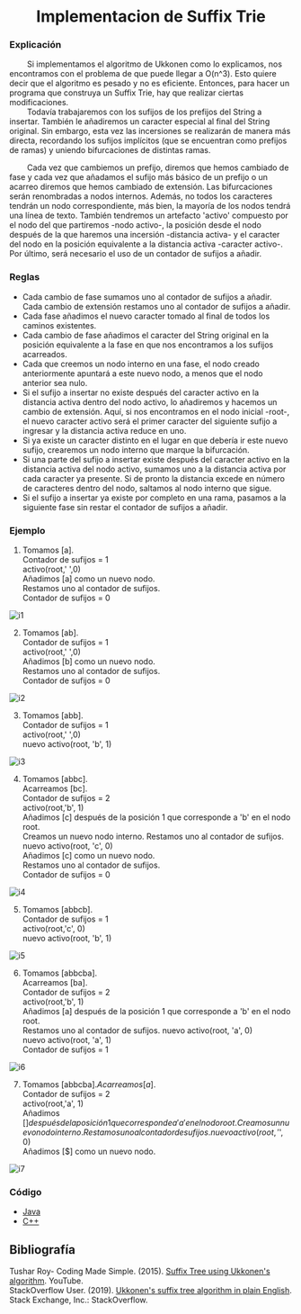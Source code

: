 <div align="center">

# Implementacion de Suffix Trie  

 <div align="left">
 
### Explicación  
  &nbsp;&nbsp;&nbsp;&nbsp;&nbsp;&nbsp;&nbsp;&nbsp;Si implementamos el algoritmo de Ukkonen como lo explicamos, nos encontramos con el problema de que puede llegar a O(n^3). Esto quiere decir que el algoritmo es pesado y no es eficiente. Entonces, para hacer un programa que construya un Suffix Trie, hay que realizar ciertas modificaciones.  
&nbsp;&nbsp;&nbsp;&nbsp;&nbsp;&nbsp;&nbsp;&nbsp;Todavía trabajaremos con los sufijos de los prefijos del String a insertar. También le añadiremos un caracter especial al final del String original. Sin embargo, esta vez las incersiones se realizarán de manera más directa, recordando los sufijos implícitos (que se encuentran como prefijos de ramas) y uniendo bifurcaciones de distintas ramas.  

&nbsp;&nbsp;&nbsp;&nbsp;&nbsp;&nbsp;&nbsp;&nbsp;Cada vez que cambiemos un prefijo, diremos que hemos cambiado de fase y cada vez que añadamos el sufijo más básico de un prefijo o un acarreo diremos que hemos cambiado de extensión. Las bifurcaciones serán renombradas a nodos internos. Además, no todos los caracteres tendrán un nodo correspondiente, más bien, la mayoría de los nodos tendrá una línea de texto. También tendremos un artefacto 'activo' compuesto por el nodo del que partiremos -nodo activo-, la posición desde el nodo después de la que haremos una incersión -distancia activa- y el caracter del nodo en la posición equivalente a la distancia activa -caracter activo-. Por último, será necesario el uso de un contador de sufijos a añadir.  

### Reglas

* Cada cambio de fase sumamos uno al contador de sufijos a añadir. Cada cambio de extensión restamos uno al contador de sufijos a añadir.
* Cada fase añadimos el nuevo caracter tomado al final de todos los caminos existentes.
* Cada cambio de fase añadimos el caracter del String original en la posición equivalente a la fase en que nos encontramos a los sufijos acarreados.  
* Cada que creemos un nodo interno en una fase, el nodo creado anteriormente apuntará a este nuevo nodo, a menos que el nodo anterior sea nulo.   
* Si el sufijo a insertar no existe después del caracter activo en la distancia activa dentro del nodo activo, lo añadiremos y hacemos un cambio de extensión. Aquí, si nos encontramos en el nodo inicial -root-, el nuevo caracter activo será el primer caracter del siguiente sufijo a ingresar y la distancia activa reduce en uno.   
* Si ya existe un caracter distinto en el lugar en que debería ir este nuevo sufijo, crearemos un nodo interno que marque la bifurcación.  
* Si una parte del sufijo a insertar existe después del caracter activo en la distancia activa del nodo activo, sumamos uno a la distancia activa por cada caracter ya presente. Si de pronto la distancia excede en número de caracteres dentro del nodo, saltamos al nodo interno que sigue.    
* Si el sufijo a insertar ya existe por completo en una rama, pasamos a la siguiente fase sin restar el contador de sufijos a añadir.  

### Ejemplo  
  1. Tomamos [a].  
  Contador de sufijos = 1  
  activo(root,'&nbsp;',0)  
  Añadimos [a] como un nuevo nodo.  
  Restamos uno al contador de sufijos.  
  Contador de sufijos = 0  
  
  ![i1](https://imgur.com/V8BX1ni.png)

  2. Tomamos [ab].       
  Contador de sufijos = 1  
  activo(root,'&nbsp;',0)  
  Añadimos [b] como un nuevo nodo.  
  Restamos uno al contador de sufijos.  
  Contador de sufijos = 0  
  
  ![i2](https://imgur.com/qVDB9zK.png)

  3. Tomamos [abb].      
  Contador de sufijos = 1  
  activo(root,'&nbsp;',0)  
  nuevo activo(root, 'b', 1)  
  
  ![i3](https://imgur.com/l5EuvPR.png)

  4. Tomamos [abbc].  
  Acarreamos [bc].  
  Contador de sufijos = 2  
  activo(root,'b', 1)  
  Añadimos [c] después de la posición 1 que corresponde a 'b' en el nodo root.  
  Creamos un nuevo nodo interno.
  Restamos uno al contador de sufijos. 
  nuevo activo(root, 'c', 0)  
  Añadimos [c] como un nuevo nodo.  
  Restamos uno al contador de sufijos.  
  Contador de sufijos = 0  
  
  ![i4](https://imgur.com/jnWnNmk.png)
  

  5. Tomamos [abbcb].        
  Contador de sufijos = 1  
  activo(root,'c', 0)  
  nuevo activo(root, 'b', 1)   
  
  ![i5](https://imgur.com/E7BZQhS.png)

  6. Tomamos [abbcba].      
  Acarreamos [ba].  
  Contador de sufijos = 2  
  activo(root,'b', 1)  
  Añadimos [a] después de la posición 1 que corresponde a 'b' en el nodo root.  
  Restamos uno al contador de sufijos. 
  nuevo activo(root, 'a', 0)  
  nuevo activo(root, 'a', 1)  
  Contador de sufijos = 1  
  
  ![i6](https://imgur.com/qyYX2xe.png)

  7. Tomamos [abbcba$].      
  Acarreamos [a$].  
  Contador de sufijos = 2  
  activo(root,'a', 1)  
  Añadimos [$] después de la posición 1 que corresponde a 'a' en el nodo root.  
  Creamos un nuevo nodo interno.  
  Restamos uno al contador de sufijos. 
  nuevo activo(root, '$', 0)  
  Añadimos [$] como un nuevo nodo. 
  
  ![i7](https://imgur.com/XKYj9Sa.png)  
  
  ### Código
  * [Java](https://github.com/marinovivianUPB/Algoritmica/tree/main/Estructura%20de%20Datos/Trie/Variantes/Suffix%20Trie/Codigo/SuffixTree.java)  
  * [C++](https://github.com/marinovivianUPB/Algoritmica/tree/main/Estructura%20de%20Datos/Trie/Variantes/Suffix%20Trie/Codigo/suffixTree.cpp)  
  
  ## Bibliografía
  
  Tushar Roy- Coding Made Simple. (2015). [Suffix Tree using Ukkonen's algorithm](https://www.youtube.com/watch?v=aPRqocoBsFQ). YouTube.  
  StackOverflow User. (2019). [Ukkonen's suffix tree algorithm in plain English](https://stackoverflow.com/questions/9452701/ukkonens-suffix-tree-algorithm-in-plain-english). Stack Exchange, Inc.: StackOverflow.   
  
